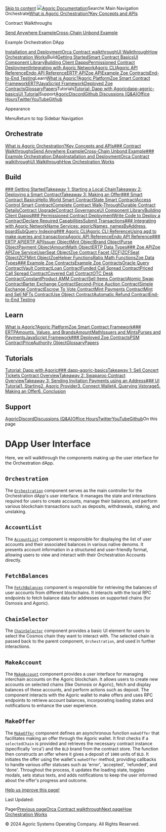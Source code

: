 
 [Skip to content](#VPContent) [![](/agoric-logo-red.svg)Agoric Documentation](/)Search`K` Main Navigation Orchestrate[What is Agoric Orchestration?](/guides/orchestration/)[Key Concepts and APIs](/guides/orchestration/key-concepts.html)

Contract Walkthroughs

[Send Anywhere Example](/guides/orchestration/contract-walkthroughs/send-anywhere.html)[Cross-Chain Unbond Example](/guides/orchestration/contract-walkthroughs/cross-chain-unbond.html)

Example Orchestration DApp

[Installation and Deployment](/guides/orchestration/orchestration-basics/installation.html)[Orca Contract walkthrough](/guides/orchestration/orchestration-basics/contract.html)[UI Walkthrough](/guides/orchestration/orchestration-basics/ui.html)[How Orchestration Works](/guides/orchestration/how-orch-works.html)Build[Getting Started](/guides/getting-started/)[Smart Contract Basics](/guides/zoe/contract-basics.html)[UI Component Library](/guides/UIComponentLibrary/)[Building Client Dapps](/guides/getting-started/contract-rpc.html)[Permissioned Contract Deployment](/guides/coreeval/)[Integrating with Agoric Network](/guides/integration/chain-integration.html)[Agoric CLI](/guides/agoric-cli/)[Agoric API Reference](https://agoric-sdk.pages.dev/)[Endo API Reference](https://endojs.github.io/endo/)[ERTP API](/reference/ertp-api/)[Zoe API](/reference/zoe-api/)[Example Zoe Contracts](/guides/zoe/contracts/)[End-to-End Testing](/e2e-testing.html)Learn[What is Agoric?](/what-is-agoric.html)[Agoric Platform](/guides/platform/)[Zoe Smart Contract Framework](/guides/zoe/)[ERTP](/guides/ertp/)[JavaScript Framework](/guides/js-programming/)[Deployed Zoe Contracts](/guides/zoe/actual-contracts/)[Glossary](/glossary/)[Papers](https://agoric.com/papers/)Tutorials[Tutorial: Dapp with Agoric](/guides/getting-started/tutorial/)[dapp-agoric-basics](/guides/getting-started/tutorial-dapp-agoric-basics.html)[UI Tutorial](/guides/getting-started/ui-tutorial/)Support[Agoric](https://agoric.com/)[Discord](https://agoric.com/discord)[Github Discussions (Q&A)](https://github.com/Agoric/agoric-sdk/discussions)[Office Hours](https://github.com/Agoric/agoric-sdk/wiki/Office-Hours)[Twitter](https://twitter.com/agoric)[YouTube](https://www.youtube.com/channel/UCpY91oQLh_Lp0mitdZ5bYWg/)[Github](https://github.com/Agoric/)

Appearance

MenuReturn to top Sidebar Navigation 

Orchestrate
-----------

[What is Agoric Orchestration?](/guides/orchestration/)[Key Concepts and APIs](/guides/orchestration/key-concepts.html)[### Contract Walkthroughs](/guides/orchestration/contract-walkthroughs/)[Send Anywhere Example](/guides/orchestration/contract-walkthroughs/send-anywhere.html)[Cross-Chain Unbond Example](/guides/orchestration/contract-walkthroughs/cross-chain-unbond.html)[### Example Orchestration DApp](/guides/orchestration/orchestration-basics/)[Installation and Deployment](/guides/orchestration/orchestration-basics/installation.html)[Orca Contract walkthrough](/guides/orchestration/orchestration-basics/contract.html)[UI Walkthrough](/guides/orchestration/orchestration-basics/ui.html)[How Orchestration Works](/guides/orchestration/how-orch-works.html)

Build
-----

[### Getting Started](/guides/getting-started/)[Takeaway 1: Starting a Local Chain](/guides/getting-started/explainer-how-to-start-a-local-chain.html)[Takeaway 2: Deploying a Smart Contract](/guides/getting-started/explainer-deploying-a-smart-contact.html)[Takeaway 3: Making an Offer](/guides/getting-started/explainer-how-to-make-an-offer.html)[### Smart Contract Basics](/guides/zoe/contract-basics.html)[Hello World Smart Contract](/guides/zoe/contract-hello.html)[State Smart Contract](/guides/zoe/contract-state.html)[Access Control Smart Contract](/guides/zoe/contract-access-control.html)[Complete Contract Walk-Through](/guides/zoe/contract-walkthru.html)[Durable Contract Details](/guides/zoe/contract-details.html)[Contract Upgrade](/guides/zoe/contract-upgrade.html)[Contract Governance](/guides/governance/)[UI Component Library](/guides/UIComponentLibrary/)[Building Client Dapps](/guides/getting-started/contract-rpc.html)[### Permissioned Contract Deployment](/guides/coreeval/)[Write Code to Deploy a Contract](/guides/coreeval/proposal.html)[Declare Required Capabilities](/guides/coreeval/permissions.html)[Submit Transactions](/guides/coreeval/local-testnet.html)[### Integrating with Agoric Network](/guides/integration/chain-integration.html)[Name Services: agoricNames, namesByAddress, board](/guides/integration/name-services.html)[SubQuery Indexing](/guides/subquery-indexing.html)[### Agoric CLI](/guides/agoric-cli/)[Agoric CLI Reference](/guides/agoric-cli/)[Using agd to make queries and transactions](/guides/agoric-cli/agd-query-tx.html)[Agoric API Reference](https://agoric-sdk.pages.dev/)[Endo API Reference](https://endojs.github.io/endo/)[### ERTP API](/reference/ertp-api/)[ERTP API](/reference/ertp-api/)[Issuer Object](/reference/ertp-api/issuer.html)[Mint Object](/reference/ertp-api/mint.html)[Brand Object](/reference/ertp-api/brand.html)[Purse Object](/reference/ertp-api/purse.html)[Payment Object](/reference/ertp-api/payment.html)[AmountMath Object](/reference/ertp-api/amount-math.html)[ERTP Data Types](/reference/ertp-api/ertp-data-types.html)[### Zoe API](/reference/zoe-api/)[Zoe API](/reference/zoe-api/)[Zoe Service](/reference/zoe-api/zoe.html)[UserSeat Object](/reference/zoe-api/user-seat.html)[Zoe Contract Facet (ZCF)](/reference/zoe-api/zoe-contract-facet.html)[ZCFSeat Object](/reference/zoe-api/zcfseat.html)[ZCFMint Object](/reference/zoe-api/zcfmint.html)[ZoeHelper Functions](/reference/zoe-api/zoe-helpers.html)[Ratio Math Functions](/reference/zoe-api/ratio-math.html)[Zoe Data Types](/reference/zoe-api/zoe-data-types.html)[### Example Zoe Contracts](/guides/zoe/contracts/)[Example Zoe Contracts](/guides/zoe/contracts/)[Oracle Query Contract](/guides/zoe/contracts/oracle.html)[Vault Contract](/guides/zoe/contracts/vault.html)[Loan Contract](/guides/zoe/contracts/loan.html)[Funded Call Spread Contract](/guides/zoe/contracts/fundedCallSpread.html)[Priced Call Spread Contract](/guides/zoe/contracts/pricedCallSpread.html)[Covered Call Contract](/guides/zoe/contracts/covered-call.html)[OTC Desk Contract](/guides/zoe/contracts/otc-desk.html)[ConstantProduct AMM Contract](/guides/zoe/contracts/constantProductAMM.html)[Sell Items Contract](/guides/zoe/contracts/sell-items.html)[Atomic Swap Contract](/guides/zoe/contracts/atomic-swap.html)[Barter Exchange Contract](/guides/zoe/contracts/barter-exchange.html)[Second-Price Auction Contract](/guides/zoe/contracts/second-price-auction.html)[Simple Exchange Contract](/guides/zoe/contracts/simple-exchange.html)[Escrow To Vote Contract](/guides/zoe/contracts/escrow-to-vote.html)[Mint Payments Contract](/guides/zoe/contracts/mint-payments.html)[Mint and Sell NFTs Contract](/guides/zoe/contracts/mint-and-sell-nfts.html)[Use Object Contract](/guides/zoe/contracts/use-obj-example.html)[Automatic Refund Contract](/guides/zoe/contracts/automatic-refund.html)[End-to-End Testing](/e2e-testing.html)

Learn
-----

[What is Agoric?](/what-is-agoric.html)[Agoric Platform](/guides/platform/)[Zoe Smart Contract Framework](/guides/zoe/)[### ERTP](/guides/ertp/)[Amounts, Values, and Brands](/guides/ertp/amounts.html)[AmountMath](/guides/ertp/amount-math.html)[Issuers and Mints](/guides/ertp/issuers-and-mints.html)[Purses and Payments](/guides/ertp/purses-and-payments.html)[JavaScript Framework](/guides/js-programming/)[### Deployed Zoe Contracts](/guides/zoe/actual-contracts/)[PSM Contract](/guides/zoe/actual-contracts/PSM.html)[PriceAuthority Object](/reference/zoe-api/price-authority.html)[Glossary](/glossary/)[Papers](https://agoric.com/papers/)

Tutorials
---------

[Tutorial: Dapp with Agoric](/guides/getting-started/tutorial/)[### dapp-agoric-basics](/guides/getting-started/tutorial-dapp-agoric-basics.html)[Takeaway 1: Sell Concert Tickets Contract Overview](/guides/getting-started/sell-concert-tickets-contract-explainer.html)[Takeaway 2: Swaparoo Contract Overview](/guides/getting-started/swaparoo-how-to-swap-assets-explainer.html)[Takeaway 3: Sending Invitation Payments using an Address](/guides/getting-started/swaparoo-making-a-payment-explainer.html)[### UI Tutorial](/guides/getting-started/ui-tutorial/)[1. Starting](/guides/getting-started/ui-tutorial/starting.html)[2. Agoric Provider](/guides/getting-started/ui-tutorial/agoric-provider.html)[3. Connect Wallet](/guides/getting-started/ui-tutorial/connect-wallet.html)[4. Querying Vstorage](/guides/getting-started/ui-tutorial/querying-vstorage.html)[5. Making an Offer](/guides/getting-started/ui-tutorial/making-an-offer.html)[6. Conclusion](/guides/getting-started/ui-tutorial/conclusion.html)

Support
-------

[Agoric](https://agoric.com/)[Discord](https://agoric.com/discord)[Discussions (Q&A)](https://github.com/Agoric/agoric-sdk/discussions)[Office Hours](https://github.com/Agoric/agoric-sdk/wiki/Office-Hours)[Twitter](https://twitter.com/agoric)[YouTube](https://www.youtube.com/channel/UCpY91oQLh_Lp0mitdZ5bYWg/)[Github](https://github.com/Agoric/)On this page

DApp User Interface [​](#dapp-user-interface)
=============================================

Here, we will walkthrough the components making up the user interface for the Orchestration dApp.

`Orchestration` [​](#orchestration)
-----------------------------------

The [`Orchestration`](https://github.com/Agoric/dapp-orchestration-basics/blob/main/ui/src/components/Orchestration/Orchestration.tsx) component serves as the main controller for the Orchestration dApp's user interface. It manages the state and interactions required for users to create accounts, manage their balances, and perform various blockchain transactions such as deposits, withdrawals, staking, and unstaking.

`AccountList` [​](#accountlist)
-------------------------------

The [`AccountList`](https://github.com/Agoric/dapp-orchestration-basics/blob/main/ui/src/components/Orchestration/AccountList.tsx) component is responsible for displaying the list of user accounts and their associated balances in various native denoms. It presents account information in a structured and user-friendly format, allowing users to view and interact with their Orchestration Accounts directly.

`FetchBalances` [​](#fetchbalances)
-----------------------------------

The [`FetchBalances`](https://github.com/Agoric/dapp-orchestration-basics/blob/main/ui/src/components/Orchestration/FetchBalances.tsx) component is responsible for retrieving the balances of user accounts from different blockchains. It interacts with the local RPC endpoints to fetch balance data for addresses on supported chains (for Osmosis and Agoric).

`ChainSelector` [​](#chainselector)
-----------------------------------

The [`ChainSelector`](https://github.com/Agoric/dapp-orchestration-basics/blob/main/ui/src/components/Orchestration/ChainSelector.tsx) component provides a basic UI element for users to select the Cosmos chain they want to interact with. The selected chain is passed back to the parent component, `Orchestration`, and used in further interactions.

`MakeAccount` [​](#makeaccount)
-------------------------------

The [`MakeAccount`](https://github.com/Agoric/dapp-orchestration-basics/blob/main/ui/src/components/Orchestration/MakeAccount.tsx) component provides a user interface for managing interchain accounts on the Agoric blockchain. It allows users to create new accounts on selected chains (like Osmosis or Agoric), fetch and display balances of these accounts, and perform actions such as deposit. The component interacts with the Agoric wallet to make offers and uses RPC endpoints to retrieve account balances, incorporating loading states and notifications to enhance the user experience.

`MakeOffer` [​](#makeoffer)
---------------------------

The [`MakeOffer`](https://github.com/Agoric/dapp-orchestration-basics/blob/main/ui/src/components/Orchestration/MakeOffer.tsx) component defines an asynchronous function `makeOffer` that facilitates making an offer through the Agoric wallet. It first checks if a `selectedChain` is provided and retrieves the necessary contract instance (specifically 'orca') and the `BLD` brand from the contract store. The function then constructs an offer where it gives a deposit of `1000` units of `BLD`. It initiates the offer using the wallet's `makeOffer` method, providing callbacks to handle various offer statuses such as 'error', 'accepted', 'refunded', and 'done'. Throughout the process, it updates the loading state, toggles modals, sets status texts, and adds notifications to keep the user informed about the offer's progress and outcome.

 [Help us improve this page!](https://github.com/Agoric/documentation/edit/main/main/guides/orchestration/orchestration-basics/ui.md)

Last Updated: 

Pager[Previous pageOrca Contract walkthrough](/guides/orchestration/orchestration-basics/contract.html)[Next pageHow Orchestration Works](/guides/orchestration/how-orch-works.html)

© 2024 Agoric Systems Operating Company. All Rights Reserved.



